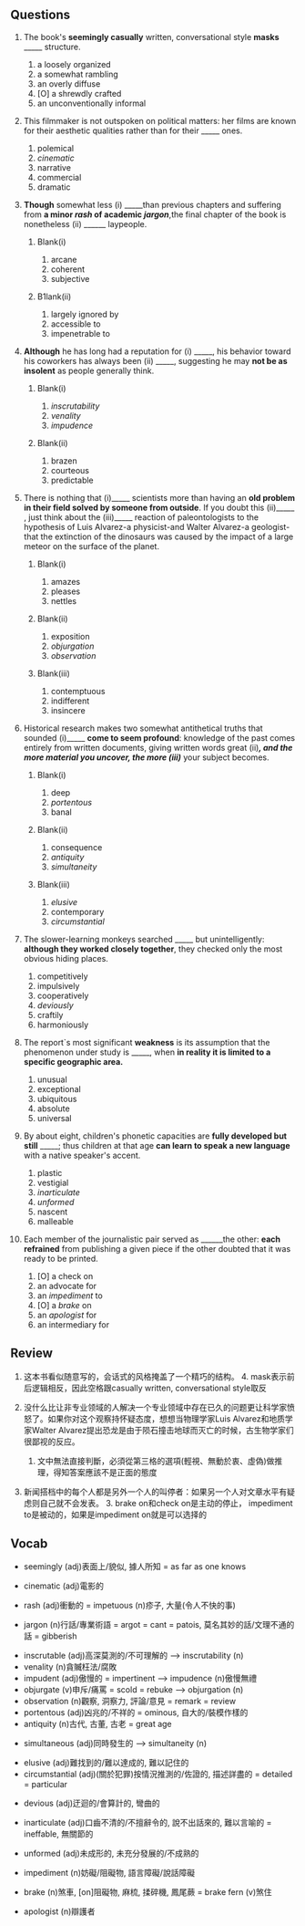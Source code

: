 ## Questions
1. The book's **seemingly casually** written, conversational style **masks** _____ structure.
	1. a loosely organized
	1. a somewhat rambling
	1. an overly diffuse
	1. [O] a shrewdly crafted
	1. an unconventionally informal

2. This filmmaker is not outspoken on political matters: her films are known for their aesthetic qualities rather than for their _____ ones.
	1. polemical
	1. *cinematic*
	1. narrative
	1. commercial
	1. dramatic

3. **Though** somewhat less (i) _____than previous chapters and suffering from **a minor *rash* of academic *jargon***,the final chapter of the book is nonetheless (ii) ______ laypeople.
	1. Blank(i)
		1. arcane
		1. coherent
		1. subjective
		
	2. B1lank(ii)
		1. largely ignored by
		1. accessible to
		1. impenetrable to

4. **Although** he has long had a reputation for (i) _____, his behavior toward his coworkers has always been (ii) _____, suggesting he may **not be as insolent** as people generally think.
	1. Blank(i)
		1. *inscrutability*
		1. *venality*
		1. *impudence*
	
	2. Blank(ii)
		1. brazen
		1. courteous
		1. predictable

5. There is nothing that (i)_____ scientists more than having an **old problem in their field solved by someone from outside**. If you doubt this (ii)_____ , just think about the (iii)_____ reaction of paleontologists to the hypothesis of Luis Alvarez-a physicist-and Walter Alvarez-a geologist-that the extinction of the dinosaurs was caused by the impact of a large meteor on the surface of the planet.
	1. Blank(i)
		1. amazes
		1. pleases
		1. nettles
	
	2. Blank(ii)
		1. exposition
		1. *objurgation*
		1. *observation*
	
	3. Blank(iii)
		1. contemptuous
		1. indifferent
		1. insincere

6. Historical research makes two somewhat antithetical truths that sounded (i)_____ **come to seem profound**: knowledge of the past comes entirely from written documents, giving written words great (ii)_____, and the more material you uncover, the more (iii)_____ your subject becomes.
	1. Blank(i)
		1. deep
		1. *portentous*
		1. banal
	
	2. Blank(ii)
		1. consequence
		1. *antiquity*
		1. *simultaneity*
	
	3. Blank(iii)
		1. *elusive*
		1. contemporary
		1. *circumstantial*

7. The slower-learning monkeys searched _____ but unintelligently: **although they worked closely together**, they checked only the most obvious hiding places.
	1. competitively
	1. impulsively
	1. cooperatively
	1. *deviously*
	1. craftily
	1. harmoniously

8. The report`s most significant **weakness** is its assumption that the phenomenon under study is _____, when **in reality it is limited to a specific geographic area.**
	1. unusual
	1. exceptional
	1. ubiquitous
	1. absolute
	1. universal

9. By about eight, children's phonetic capacities are **fully developed but still** _____; thus children at that age **can learn to speak a new language** with a native speaker's accent.
	1. plastic
	1. vestigial
	1. *inarticulate*
	1. *unformed*
	1. nascent
	1. malleable

10. Each member of the journalistic pair served as ______the other: **each refrained** from publishing a given piece if the other doubted that it was ready to be printed.
	1. [O] a check on
	1. an advocate for
	1. an *impediment* to
	1. [O] a *brake* on
	1. an *apologist* for
	1. an intermediary for

## Review
1. 这本书看似随意写的，会话式的风格掩盖了一个精巧的结构。
	4. mask表示前后逻辑相反，因此空格跟casually written, conversational style取反

5. 没什么比让非专业领域的人解决一个专业领域中存在已久的问题更让科学家愤怒了。如果你对这个观察持怀疑态度，想想当物理学家Luis Alvarez和地质学家Walter Alvarez提出恐龙是由于陨石撞击地球而灭亡的时候，古生物学家们很鄙视的反应。
	1. 文中無法直接判斷，必須從第三格的選項(輕視、無動於衷、虛偽)做推理，得知答案應該不是正面的態度

10. 新闻搭档中的每个人都是另外一个人的叫停者：如果另一个人对文章水平有疑虑则自己就不会发表。
	3. brake on和check on是主动的停止， impediment to是被动的，如果是impediment on就是可以选择的

## Vocab
+ seemingly (adj)表面上/貌似, 據人所知 = as far as one knows
- cinematic (adj)電影的
+ rash (adj)衝動的 = impetuous (n)疹子, 大量(令人不快的事)
* jargon (n)行話/專業術語 = argot = cant = patois, 莫名其妙的話/文理不通的話 = gibberish
+ inscrutable (adj)高深莫測的/不可理解的 --> inscrutability (n)
+ venality (n)貪贓枉法/腐敗
+ impudent (adj)傲慢的 = impertinent --> impudence (n)傲慢無禮
+ objurgate (v)申斥/痛罵 = scold = rebuke --> objurgation (n)
+ observation (n)觀察, 洞察力, 評論/意見 = remark = review
+ portentous (adj)凶兆的/不祥的 = ominous, 自大的/裝模作樣的
+ antiquity (n)古代, 古董, 古老 = great age
* simultaneous (adj)同時發生的 --> simultaneity (n)
+ elusive (adj)難找到的/難以達成的, 難以記住的
+ circumstantial (adj)(關於犯罪)按情況推測的/佐證的, 描述詳盡的 = detailed = particular
* devious (adj)迂迴的/會算計的, 彎曲的 
+ inarticulate (adj)口齒不清的/不擅辭令的, 說不出話來的, 難以言喻的 = ineffable, 無關節的
- unformed (adj)未成形的, 未充分發展的/不成熟的
+ impediment (n)妨礙/阻礙物, 語言障礙/說話障礙
* brake (n)煞車, [on]阻礙物, 麻梳, 揉碎機, 鳳尾蕨 = brake fern (v)煞住
- apologist (n)辯護者